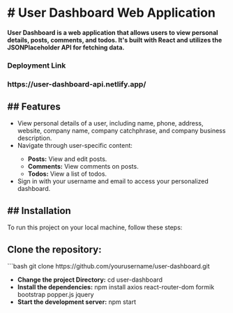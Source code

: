 <h1># User Dashboard Web Application</h1>

<h4>User Dashboard is a web application that allows users to view personal details, posts, comments, and todos. It's built with React and utilizes the JSONPlaceholder API for fetching data.</h4>
<h3>Deployment Link</h3> <h3> https://user-dashboard-api.netlify.app/</h3>
<h2>## Features</h2>
<ul>
<li> View personal details of a user, including name, phone, address, website, company name, company catchphrase, and company business description.</li>
<li>Navigate through user-specific content:</li>
  <ul>
  <li> <strong>Posts:</strong> View and edit posts.</li>
 <li> <strong>Comments:</strong> View comments on posts.</li>
  <li> <strong>Todos:</strong> View a list of todos.</li>
  </ul>
<li> Sign in with your username and email to access your personalized dashboard.</li>
</ul>
<h2>## Installation</h2>

To run this project on your local machine, follow these steps:

<h2>Clone the repository:</h2> 
   ```bash
   git clone https://github.com/yourusername/user-dashboard.git
</br>
  <ul>
  <li> <strong>Change the project Directory:</strong> cd user-dashboard</li>
   <li><strong>Install the dependencies:</strong> npm install axios react-router-dom formik bootstrap popper.js jquery</li>
   <li><strong>Start the development server:</strong> npm start</li>
</ul>
